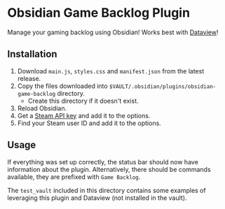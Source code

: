 # Obsidian Game Backlog Plugin 

Manage your gaming backlog using Obsidian! Works best with [Dataview](https://github.com/blacksmithgu/obsidian-dataview)!

## Installation

1. Download `main.js`, `styles.css` and `manifest.json` from the latest release.
2. Copy the files downloaded into `$VAULT/.obsidian/plugins/obsidian-game-backlog` directory.
    - Create this directory if it doesn't exist.
3. Reload Obsidian.
4. Get a [Steam API key](https://steamcommunity.com/dev/apikey) and add it to the options.
5. Find your Steam user ID and add it to the options.

## Usage

If everything was set up correctly, the status bar should now have information about the plugin.
Alternatively, there should be commands available, they are prefixed with `Game Backlog`.

The `test_vault` included in this directory contains some examples of leveraging this plugin and Dataview (not installed in the vault).